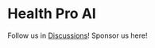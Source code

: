 # Health Pro AI

Follow us in [Discussions](https://github.com/imgfunnels/healthproai/discussions)!
Sponsor us here!
